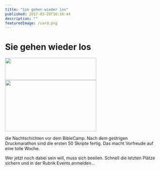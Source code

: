 ```yaml
---
title: "Sie gehen wieder los"
published: 2017-03-28T16:16:44
description: ""
featuredImage: /card.png
---
```


# Sie gehen wieder los

<p><img src="/old/BibleCamp_groß2-300x73.png" alt width="300" height="73"><img src="/old/DSC_3799-300x169.jpg" alt width="300" height="169"></p><p>die Nachtschichten vor dem BibleCamp. Nach dem gestrigen Druckmarathon sind die ersten 50 Skripte fertig. Das macht Vorfreude auf eine tolle Woche.</p><p>Wer jetzt noch dabei sein will, muss sich beeilen. Schnell die letzten Plätze sichern und in der Rubrik Events anmelden&#8230;</p>